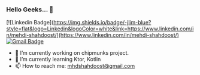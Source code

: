 ### Hello Geeks... 👋 
[![Linkedin Badge](https://img.shields.io/badge/-jlim-blue?style=flat&logo=Linkedin&logoColor=white&link=https://www.linkedin.com/in/mehdi-shahdoost/](https://www.linkedin.com/in/mehdi-shahdoost/)
[![Gmail Badge](https://img.shields.io/badge/-jessicalim813-c14438?style=flat&logo=Gmail&logoColor=white&link=mailto:mhdshahdoost@gmail.com)](mailto:mhdshahdoost@gmail.com)

- 🚀 I’m currently working on chipmunks project.
- 🌱 I’m currently learning Ktor, Kotlin
- 📫 How to reach me: mhdshahdoost@gmail.com

